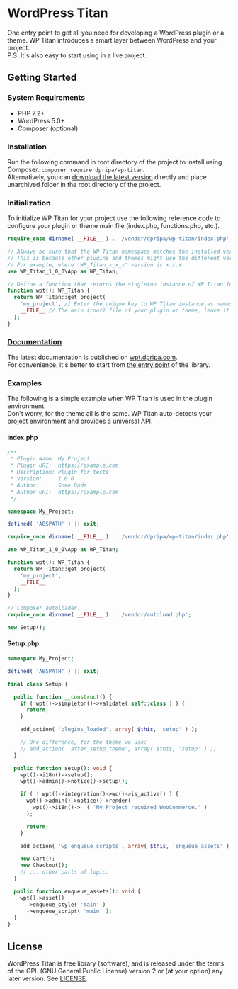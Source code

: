 # WordPress Titan
One entry point to get all you need for developing a WordPress plugin or a theme. WP Titan introduces a smart layer between WordPress and your project.\
P.S. It's also easy to start using in a live project.

## Getting Started

### System Requirements
- PHP 7.2+
- WordPress 5.0+
- Composer (optional)

### Installation
Run the following command in root directory of the project to install using Composer: `composer require dpripa/wp-titan`.\
Alternatively, you can [download the latest version](https://github.com/dpripa/wp-titan/releases) directly and place unarchived folder in the root directory of the project.

### Initialization
To initialize WP Titan for your project use the following reference code to configure your plugin or theme main file (index.php, functions.php, etc.).
```php
require_once dirname( __FILE__ ) . '/vendor/dpripa/wp-titan/index.php';

// Always be sure that the WP Titan namespace matches the installed version of the library.
// This is because other plugins and themes might use the different versions.
// For example, where 'WP_Titan_x_x_x' version is x.x.x.
use WP_Titan_1_0_0\App as WP_Titan;

// Define a function that returns the singleton instance of WP Titan for your project.
function wpt(): WP_Titan {
  return WP_Titan::get_project(
    'my_project', // Enter the unique key to WP Titan instance as namespace of your plugin or theme.
    __FILE__ // The main (root) file of your plugin or theme, leave it as is.
  );
}
```

### [Documentation](https://wpt.dpripa.com)
The latest documentation is published on [wpt.dpripa.com](https://wpt.dpripa.com).\
For convenience, it's better to start from [the entry point](https://wpt.dpripa.com/classes/WP-Titan-1-0-0-App.html) of the library.

### Examples
The following is a simple example when WP Titan is used in the plugin environment.\
Don't worry, for the theme all is the same. WP Titan auto-detects your project environment and provides a universal API.

#### index.php
```php
/**
 * Plugin Name: My Project
 * Plugin URI:  https://example.com
 * Description: Plugin for tests
 * Version:     1.0.0
 * Author:      Some Dude
 * Author URI:  https://example.com
 */

namespace My_Project;

defined( 'ABSPATH' ) || exit;

require_once dirname( __FILE__ ) . '/vendor/dpripa/wp-titan/index.php';

use WP_Titan_1_0_0\App as WP_Titan;

function wpt(): WP_Titan {
  return WP_Titan::get_project(
    'my_project',
    __FILE__
  );
}

// Composer autoloader.
require_once dirname( __FILE__ ) . '/vendor/autoload.php';

new Setup();
```

#### Setup.php
```php
namespace My_Project;

defined( 'ABSPATH' ) || exit;

final class Setup {

  public function __construct() {
    if ( wpt()->simpleton()->validate( self::class ) ) {
      return;
    }

    add_action( 'plugins_loaded', array( $this, 'setup' ) );

    // One difference, for the theme we use:
    // add_action( 'after_setup_theme', array( $this, 'setup' ) );
  }

  public function setup(): void {
    wpt()->i18n()->setup();
    wpt()->admin()->notice()->setup();

    if ( ! wpt()->integration()->wc()->is_active() ) {
      wpt()->admin()->notice()->render(
        wpt()->i18n()->__( 'My Project required WooCommerce.' )
      );

      return;
    }

    add_action( 'wp_enqueue_scripts', array( $this, 'enqueue_assets' ) );

    new Cart();
    new Checkout();
    // ... other parts of logic.
  }

  public function enqueue_assets(): void {
    wpt()->asset()
      ->enqueue_style( 'main' )
      ->enqueue_script( 'main' );
  }
}
```

## License
WordPress Titan is free library (software), and is released under the terms of the GPL (GNU General Public License) version 2 or (at your option) any later version. See [LICENSE](https://github.com/dpripa/wp-titan/blob/main/LICENSE).
